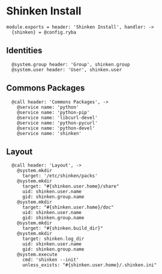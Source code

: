 
# Shinken Install

    module.exports = header: 'Shinken Install', handler: ->
      {shinken} = @config.ryba

## Identities

      @system.group header: 'Group', shinken.group
      @system.user header: 'User', shinken.user

## Commons Packages

      @call header: 'Commons Packages', ->
        @service name: 'python'
        @service name: 'python-pip'
        @service name: 'libcurl-devel'
        @service name: 'python-pycurl'
        @service name: 'python-devel'
        @service name: 'shinken'

## Layout

      @call header: 'Layout', ->
        @system.mkdir
          target: '/etc/shinken/packs'
        @system.mkdir
          target: "#{shinken.user.home}/share"
          uid: shinken.user.name
          gid: shinken.group.name
        @system.mkdir
          target: "#{shinken.user.home}/doc"
          uid: shinken.user.name
          gid: shinken.group.name
        @system.mkdir
          target: "#{shinken.build_dir}"
        @system.mkdir
          target: shinken.log_dir
          uid: shinken.user.name
          gid: shinken.group.name
        @system.execute
          cmd: 'shinken --init'
          unless_exists: "#{shinken.user.home}/.shinken.ini"
